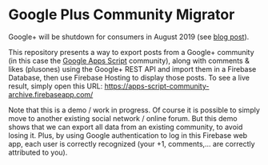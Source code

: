 # Google Plus Community Migrator

Google+ will be shutdown for consumers in August 2019 (see [blog post](https://www.blog.google/technology/safety-security/project-strobe/)).

This repository presents a way to export posts from a Google+ community (in this case the [Google Apps Script](https://plus.google.com/u/0/communities/102471985047225101769) community), along with comments & likes (plusones) using the Google+ REST API and import them in a Firebase Database, then use Firebase Hosting to display those posts.
To see a live result, simply open this URL:
https://apps-script-community-archive.firebaseapp.com/

Note that this is a demo / work in progress.
Of course it is possible to simply move to another existing social network / online forum.
But this demo shows that we can export all data from an existing community, to avoid losing it.
Plus, by using Google authentication to log in this Firebase web app, each user is correctly recognized (your +1, comments,... are correctly attributed to you).


